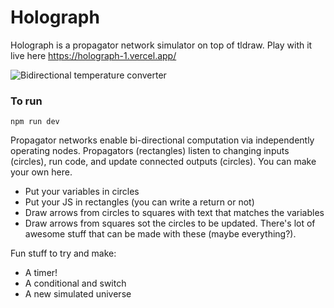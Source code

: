 # Holograph

Holograph is a propagator network simulator on top of tldraw. 
Play with it live here https://holograph-1.vercel.app/

![Bidirectional temperature converter](https://github.com/dennishansen/propagator-draw/blob/main/public/temp-converter.gif)

### To run
```
npm run dev
```

Propagator networks enable bi-directional computation via independently operating nodes. Propagators (rectangles) listen to changing inputs (circles), run code, and update connected outputs (circles).
You can make your own here.
- Put your variables in circles
- Put your JS in rectangles (you can write a return or not)
- Draw arrows from circles to squares with text that matches the variables
- Draw arrows from squares sot the circles to be updated.
There's lot of awesome stuff that can be made with these (maybe everything?).

Fun stuff to try and make:
- A timer!
- A conditional and switch
- A new simulated universe
